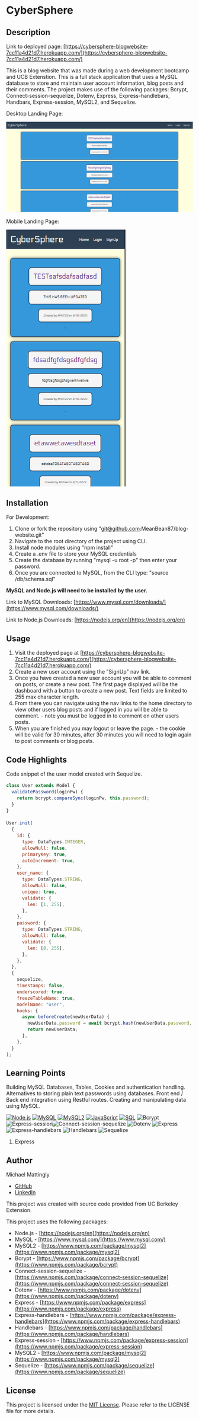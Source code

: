 # CyberSphere

## Description

Link to deployed page: [https://cybersphere-blogwebsite-7cc11a4d21d7.herokuapp.com/](https://cybersphere-blogwebsite-7cc11a4d21d7.herokuapp.com/)

This is a blog website that was made during a web development bootcamp and UCB Extenstion. This is a full stack application that uses a MySQL database to store and maintain user account information, blog posts and their comments. The project makes use of the following packages: Bcrypt, Connect-session-sequelize, Dotenv, Express, Express-handlebars, Handbars, Express-session, MySQL2, and Sequelize.

Desktop Landing Page:

![1691813211305](image/README/1691813211305.png)

Mobile Landing Page:

![1691813187659](image/README/1691813187659.png)

## Installation

For Development:

1. Clone or fork the repository using "git@github.com:MeanBean87/blog-website.git"
2. Navigate to the root directory of the project using CLI.
3. Install node modules using "npm install"
4. Create a .env file to store your MySQL credentials
5. Create the database by running "mysql -u root -p" then enter your password.
6. Once you are connected to MySQL, from the CLI type: "source /db/schema.sql"

**MySQL and Node.js will need to be installed by the user.**

Link to MySQL Downloads: [https://www.mysql.com/downloads/](https://www.mysql.com/downloads/)

Link to Node.js Downloads: [https://nodejs.org/en](https://nodejs.org/en)

## Usage

1. Visit the deployed page at [https://cybersphere-blogwebsite-7cc11a4d21d7.herokuapp.com/](https://cybersphere-blogwebsite-7cc11a4d21d7.herokuapp.com/)
2. Create a new user account using the "SignUp" nav link.
3. Once you have created a new user account you will be able to comment on posts, or create a new post. The first page displayed will be the dashboard with a button to create a new post. Text fields are limited to 255 max character length.
4. From there you can navigate using the nav links to the home directory to view other users blog posts and if logged in you will be able to comment. - note you must be logged in to comment on other users posts.
5. When you are finished you may logout or leave the page. - the cookie will be valid for 30 minutes, after 30 minutes you will need to login again to post comments or blog posts.

## Code Highlights

Code snippet of the user model created with Sequelize.

```javascript
class User extends Model {
  validatePassword(loginPw) {
    return bcrypt.compareSync(loginPw, this.password);
  }
}

User.init(
  {
    id: {
      type: DataTypes.INTEGER,
      allowNull: false,
      primaryKey: true,
      autoIncrement: true,
    },
    user_name: {
      type: DataTypes.STRING,
      allowNull: false,
      unique: true,
      validate: {
        len: [1, 255],
      },
    },
    password: {
      type: DataTypes.STRING,
      allowNull: false,
      validate: {
        len: [8, 255],
      },
    },
  },
  {
    sequelize,
    timestamps: false,
    underscored: true,
    freezeTableName: true,
    modelName: "user",
    hooks: {
      async beforeCreate(newUserData) {
        newUserData.password = await bcrypt.hash(newUserData.password, 10);
        return newUserData;
      },
    },
  }
);

```

## Learning Points

Building MySQL Databases, Tables, Cookies and authentication handling. Alternatives to storing plain text passwords using databases. Front end / Back end integration using Restful routes. Creating and manipulating data using MySQL. 

[![Node.js](https://camo.githubusercontent.com/98c6a87dede0251b4484828c3c179da74eece5af481680bb3e32286a345618c3/68747470733a2f2f696d672e736869656c64732e696f2f62616467652f4e6f64652e6a732d31342e782d3333393933333f6c6f676f3d6e6f64652e6a73266c6f676f436f6c6f723d7768697465267374796c653d666c6174)](https://camo.githubusercontent.com/98c6a87dede0251b4484828c3c179da74eece5af481680bb3e32286a345618c3/68747470733a2f2f696d672e736869656c64732e696f2f62616467652f4e6f64652e6a732d31342e782d3333393933333f6c6f676f3d6e6f64652e6a73266c6f676f436f6c6f723d7768697465267374796c653d666c6174) [![MySQL](https://camo.githubusercontent.com/ad37128eae4f90a292bd75627a4f9b133944c6d8ed0972a308785d0a39c0d34d/68747470733a2f2f696d672e736869656c64732e696f2f62616467652f4d7953514c2d382e302d626c75653f6c6f676f3d6d7973716c266c6f676f436f6c6f723d7768697465267374796c653d666c6174)](https://camo.githubusercontent.com/ad37128eae4f90a292bd75627a4f9b133944c6d8ed0972a308785d0a39c0d34d/68747470733a2f2f696d672e736869656c64732e696f2f62616467652f4d7953514c2d382e302d626c75653f6c6f676f3d6d7973716c266c6f676f436f6c6f723d7768697465267374796c653d666c6174) [![MySQL2](https://camo.githubusercontent.com/806a97f8f171800d790357bc261302aafcbcc40d5edb79f87c950f2d9e32b746/68747470733a2f2f696d672e736869656c64732e696f2f62616467652f4d7953514c322d322e332d626c75653f6c6f676f3d6d7973716c266c6f676f436f6c6f723d7768697465267374796c653d666c6174)](https://camo.githubusercontent.com/806a97f8f171800d790357bc261302aafcbcc40d5edb79f87c950f2d9e32b746/68747470733a2f2f696d672e736869656c64732e696f2f62616467652f4d7953514c322d322e332d626c75653f6c6f676f3d6d7973716c266c6f676f436f6c6f723d7768697465267374796c653d666c6174) [![JavaScript](https://camo.githubusercontent.com/65e648bd1d62bd4035c4a69ff92a7442d29d4d5e875f489152f5c2ab2400ed00/68747470733a2f2f696d672e736869656c64732e696f2f62616467652f4a6176615363726970742d4553362d6637646631653f6c6f676f3d6a617661736372697074266c6f676f436f6c6f723d626c61636b267374796c653d666c6174)](https://camo.githubusercontent.com/65e648bd1d62bd4035c4a69ff92a7442d29d4d5e875f489152f5c2ab2400ed00/68747470733a2f2f696d672e736869656c64732e696f2f62616467652f4a6176615363726970742d4553362d6637646631653f6c6f676f3d6a617661736372697074266c6f676f436f6c6f723d626c61636b267374796c653d666c6174) [![SQL](https://camo.githubusercontent.com/2f538092f7185762c9f8b2be1d57c6c3cf165b89668f383d0b63a2300c6130a1/68747470733a2f2f696d672e736869656c64732e696f2f62616467652f53514c2d537472756374757265645f51756572795f4c616e67756167652d4646413530303f6c6f676f3d73716c266c6f676f436f6c6f723d7768697465267374796c653d666c6174)](https://camo.githubusercontent.com/2f538092f7185762c9f8b2be1d57c6c3cf165b89668f383d0b63a2300c6130a1/68747470733a2f2f696d672e736869656c64732e696f2f62616467652f53514c2d537472756374757265645f51756572795f4c616e67756167652d4646413530303f6c6f676f3d73716c266c6f676f436f6c6f723d7768697465267374796c653d666c6174) ![Bcrypt](https://img.shields.io/badge/Bcrypt-Encryption-blue) ![Express-session](https://img.shields.io/badge/Express--session-Session%20Management-green)![Connect-session-sequelize](https://img.shields.io/badge/Connect--session--sequelize-Session%20Management-green) ![Dotenv](https://img.shields.io/badge/Dotenv-Configuration-yellow) ![Express](https://img.shields.io/badge/Express-Framework-orange) ![Express-handlebars](https://img.shields.io/badge/Express--handlebars-View%20Engine-red) ![Handlebars](https://img.shields.io/badge/Handlebars-Templating-lightgrey) ![Sequelize](https://img.shields.io/badge/Sequelize-ORM-brightgreen)

1. Express

## Author

Michael Mattingly

* [GitHub](https://github.com/MeanBean87)
* [LinkedIn](https://www.linkedin.com/in/michael-mattingly-5580b1280/)

This project was created with source code provided from UC Berkeley Extension.

This project uses the following packages:

* Node.js - [https://nodejs.org/en](https://nodejs.org/en)
* MySQL - [https://www.mysql.com/](https://www.mysql.com/)
* MySQL2 - [https://www.npmjs.com/package/mysql2](https://www.npmjs.com/package/mysql2)
* Bcrypt - [https://www.npmjs.com/package/bcrypt](https://www.npmjs.com/package/bcrypt)
* Connect-session-sequelize - [https://www.npmjs.com/package/connect-session-sequelize](https://www.npmjs.com/package/connect-session-sequelize)
* Dotenv - [https://www.npmjs.com/package/dotenv](https://www.npmjs.com/package/dotenv)
* Express - [https://www.npmjs.com/package/express](https://www.npmjs.com/package/express)
* Express-handlebars - [https://www.npmjs.com/package/express-handlebars](https://www.npmjs.com/package/express-handlebars)
* Handlebars - [https://www.npmjs.com/package/handlebars](https://www.npmjs.com/package/handlebars)
* Express-session - [https://www.npmjs.com/package/express-session](https://www.npmjs.com/package/express-session)
* MySQL2 - [https://www.npmjs.com/package/mysql2](https://www.npmjs.com/package/mysql2)
* Sequelize - [https://www.npmjs.com/package/sequelize](https://www.npmjs.com/package/sequelize)

## License

This project is licensed under the [MIT License](https://github.com/MeanBean87/readme-generator/blob/main/LICENSE). Please refer to the LICENSE file for more details.
